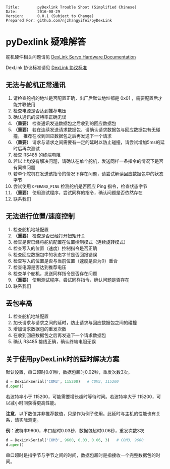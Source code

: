 ```
Title:        pyDexlink Trouble Shoot (Simplified Chinese)
Date:         2016-08-29
Version:      0.0.1 (Subject to Change)
Prepared For: github.com/njzhangyifei/pyDexLink
```

# pyDexlink 疑难解答

舵机硬件相关问题请见 [DexLink Servo Hardware Documentation](https://github.com/njzhangyifei/pyDexLink/tree/master/docs_hardware)

DexLink 协议标准请见 [DexLink 协议标准](https://static.frank.moe/dexlink_docs/)

## 无法与舵机正常通讯

1. 请检查舵机的地址是否配置正确，出厂后默认地址都是 0x01 ，需要配置后才能并联使用
2. 检查电源是否达到推荐电压
3. 确认通讯的波特率正确无误
4. **（重要）** 检查通讯发送数据包之后收到的回应数据包
5. **（重要）** 若在连续发送请求数据包，请确认请求数据包与回应数据包有无碰撞，
   推荐在收到回应数据包之后再发送下一个请求
6. **（重要）** 请求与请求之间需要有一定的延时以防止碰撞，请尝试增加5ms的延时后再次测试
7. 检查 RS485 的终端电阻
8. 若以上均没有解决问题，请确认在单个舵机，发送同样一条指令的情况下是否有同样问题
9. 若单个舵机在发送该指令的情况下存在问题，请尝试解读回应数据包中的状态字节
10. 尝试使用 `OPERAND_PING` 检测舵机是否回应 Ping 指令，检查状态字节
11. **（重要）** 使用测试程序，尝试同样的指令，确认问题是否依然存在
12. 联系我们

## 无法进行位置/速度控制

1. 检查舵机地址配置
2. **（重要）** 检查是否已经打开扭矩开关
3. 检查是否已经将舵机配置在位置控制模式（连续旋转模式）
4. 检查写入的位置（速度）控制指令是否正确
5. 检查回应数据包中的状态字节是否回报错误
6. 检查写入的位置是否与当前位置（速度是否为0）重合
7. 检查电源是否达到推荐电压
8. 检查单个舵机，发送同样指令是否存在问题
9. **（重要）** 使用测试程序，尝试同样指令，确认问题是否存在
10. 联系我们


## 丢包率高

1. 检查舵机地址配置
2. 加长请求与请求之间的延时，防止请求与回应数据包之间的碰撞
3. 增加请求数据包的重发次数
4. 在收到回应数据包之后再发送下一个请求数据包
5. 确认 RS485 接线正确，确认终端电阻无误

## 关于使用pyDexLink时的延时解决方案

默认设置，串口超时0.01秒，数据包超时0.02秒，重发次数3次。

```python
d = DexLinkSerial('COM3', 115200)   # COM3, 115200
d.open()
```

若波特率小于 115200，可能需要增长超时等待时间。若波特率大于 115200，可以减小时间获得更高性能。

**注意**，以下数值并非推荐数值，只是作为例子使用。此延时与主机的性能也有关系，请实际测定。

**例**：波特率9600，串口超时0.03秒，数据包超时0.06秒，重发次数3次

```python
d = DexLinkSerial('COM3', 9600, 0.03, 0.06, 3)   # COM3, 9600
d.open()
```

串口超时是指字节与字节之间的时间，数据包超时是指接收一个完整数据包的时间。
